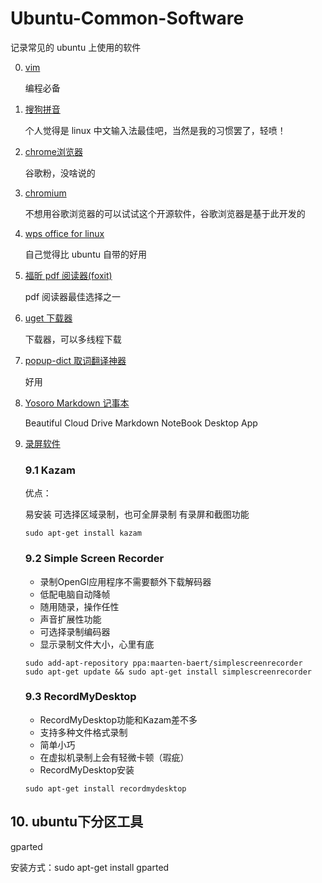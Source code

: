 # Ubuntu-Common-Software

记录常见的 ubuntu 上使用的软件

0. [vim](https://www.vim.org/)
   
   编程必备

1. [搜狗拼音](https://pinyin.sogou.com/linux/?r=pinyin)

   个人觉得是 linux 中文输入法最佳吧，当然是我的习惯罢了，轻喷！


2. [chrome浏览器](https://www.google.com/chrome/)

   谷歌粉，没啥说的


3. [chromium](https://www.chromium.org/)

   不想用谷歌浏览器的可以试试这个开源软件，谷歌浏览器是基于此开发的


4. [wps office for linux](https://www.wps.com/wps-office-for-linux)

   自己觉得比 ubuntu 自带的好用

5. [福昕 pdf 阅读器(foxit)](https://www.foxitsoftware.com/pdf-reader/)
   
   pdf 阅读器最佳选择之一

6. [uget 下载器](https://ugetdm.com/)

   下载器，可以多线程下载

7. [popup-dict 取词翻译神器](https://github.com/bianjp/popup-dict)
    
   好用


8. [Yosoro Markdown 记事本](https://github.com/IceEnd/Yosoro)

   Beautiful Cloud Drive Markdown NoteBook Desktop App


9. [录屏软件](http://www.leesven.com/2378.html)
   
   ### 9.1 Kazam
   
   优点：
   
   易安装
   可选择区域录制，也可全屏录制
   有录屏和截图功能
   
   ```
   sudo apt-get install kazam
   ```
   ### 9.2 Simple Screen Recorder
   
   - 录制OpenGl应用程序不需要额外下载解码器
   - 低配电脑自动降帧
   - 随用随录，操作任性
   - 声音扩展性功能
   - 可选择录制编码器
   - 显示录制文件大小，心里有底
   
   ```
   sudo add-apt-repository ppa:maarten-baert/simplescreenrecorder
   sudo apt-get update && sudo apt-get install simplescreenrecorder
   ```
   ### 9.3  RecordMyDesktop
   
   - RecordMyDesktop功能和Kazam差不多
   - 支持多种文件格式录制
   - 简单小巧
   - 在虚拟机录制上会有轻微卡顿（瑕疵）
   - RecordMyDesktop安装
   
   ```
   sudo apt-get install recordmydesktop
   ```
## 10. ubuntu下分区工具

gparted

安装方式：sudo apt-get install gparted

